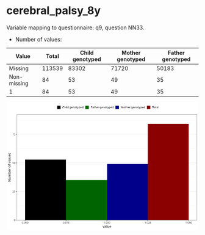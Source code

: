 # cerebral_palsy_8y
Variable mapping to questionnaire: q9, question NN33.
- Number of values:

| Value | Total | Child genotyped | Mother genotyped | Father genotyped |
| ----- | ----- | --------------- | ---------------- | ---------------- |
| Missing | 113539 | 83302 | 71720 | 50183 |
| Non-missing | 84 | 53 | 49 | 35 |
| 1 | 84 | 53 | 49 | 35 |



![](cerebral_palsy_8y_n.png)



